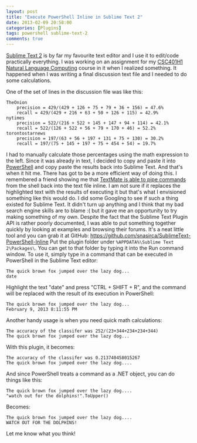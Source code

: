 ```yaml
---
layout: post
title: "Execute PowerShell Inline in Sublime Text 2"
date: 2013-02-09 20:58:00 
categories: [Plugins]
tags: powershell sublime-text-2
comments: true
---
```


[Sublime Text 2] is by far my favourite text editor and I use it to edit/code practically everything. I was working on 
an assignment for my [CSC401H1 Natural Language Computing] course in it when I realized something. It happened when I 
was writing a final discussion text file and I needed to do some calculations.

<!--more-->

One of the set of lines in the discussion file was like this:

    TheOnion
        precision = 429/(429 + 126 + 75 + 79 + 36 + 156) = 47.6%
        recall = 429/(429 + 216 + 63 + 50 + 126 + 115) = 42.9%
    nytimes
        precision = 522/(216 + 522 + 145 + 147 + 94 + 114) = 42.1%
        recall = 522/(126 + 522 + 56 + 79 + 170 + 46) = 52.2%
    torontostarnews
        precision = 197/(63 + 56 + 197 + 131 + 75 + 130) = 30.2%
        recall = 197/(75 + 145 + 197 + 75 + 454 + 54) = 19.7%

I had to manually calculate those percentages using the math expression to the left. Since it was already in text, I 
decided to copy and paste it into [PowerShell] and copy paste the results back into Sublime Text. And that's when it hit
me. There has got to be a more efficient way of doing this. I remembered a friend showing me that [TextMate is able to 
pipe commands] from the shell back into the text file inline. I am not sure if it replaces the highlighted text with the
results of executing it but that's what I envisioned something like this would do. I did some Googling to see if such a
thing existed for Sublime Text. It didn't turn up anything and I think that my bad search engine skills are to blame :( 
but it gave me an opportunity to try making something of my own. Despite the fact that the Sublime Text Plugin API is 
rather poorly documented, I was able to put something together quickly by looking at examples and browsing their forums.
It's a neat little tool and you can grab it at GitHub: <https://github.com/snasirca/SublimeText-PowerShell-Inline> Put 
the plugin folder under `%APPDATA%\Sublime Text 2\Packages\`. You can get to that folder by typing it into the Run 
command window. To use it, simply type in a command that can be executed in PowerShell in the Sublime Text editor:

    The quick brown fox jumped over the lazy dog...
    date

Highlight the text "date" and press "CTRL + SHIFT + R", and the command will be replaced with the result of its 
execution in PowerShell:

    The quick brown fox jumped over the lazy dog...
    February 9, 2013 8:11:55 PM

Another handy usage is when you need quick math calculations:

    The accuracy of the classifer was 252/(23+344+234+234+344)
    The quick brown fox jumped over the lazy dog...

With this plugin, it becomes:

    The accuracy of the classifer was 0.213740458015267
    The quick brown fox jumped over the lazy dog....

And since PowerShell treats a command as a .NET object, you can do things like this:

    The quick brown fox jumped over the lazy dog....
    "watch out for the dolphins!".ToUpper()

Becomes:

    The quick brown fox jumped over the lazy dog....
    WATCH OUT FOR THE DOLPHINS!

Let me know what you think!

[Sublime Text 2]: https://www.sublimetext.com/
[CSC401H1 Natural Language Computing]: https://www.artsandscience.utoronto.ca/ofr/calendar/crs_csc.htm#CSC401H1
[PowerShell]: https://en.wikipedia.org/wiki/Windows_PowerShell
[TextMate is able to pipe commands]: https://manual.macromates.com/en/shell_commands
